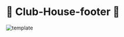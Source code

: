 # 👋 Club-House-footer 👋 <br />
![template](https://user-images.githubusercontent.com/83610951/157090705-74562b4c-fdef-45a9-b656-3350c0fe4048.PNG)
